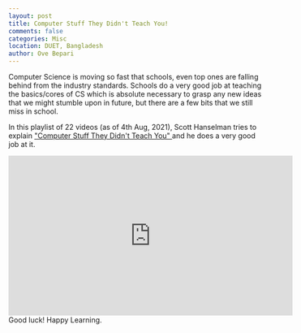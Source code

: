 ```yaml
---
layout: post
title: Computer Stuff They Didn't Teach You! 
comments: false
categories: Misc
location: DUET, Bangladesh
author: Ove Bepari 
---
```


Computer Science is moving so fast that schools, even top ones are falling behind from the industry standards. Schools do a very good job at teaching the basics/cores of CS which is absolute necessary to grasp any new ideas that we might stumble upon in future, but there are a few bits that we still miss in school.

In this playlist of 22 videos (as of 4th Aug, 2021), Scott Hanselman tries to explain <a href="https://www.youtube.com/playlist?list=PL0M0zPgJ3HSesuPIObeUVQNbKqlw5U2Vr">"Computer Stuff They Didn't Teach You" </a> and he does a very good job at it.

<iframe width="560" height="315" src="https://www.youtube.com/embed/videoseries?list=PL0M0zPgJ3HSesuPIObeUVQNbKqlw5U2Vr" title="YouTube video player" frameborder="0" allow="accelerometer; autoplay; clipboard-write; encrypted-media; gyroscope; picture-in-picture" allowfullscreen></iframe>

<br/>
Good luck! Happy Learning.